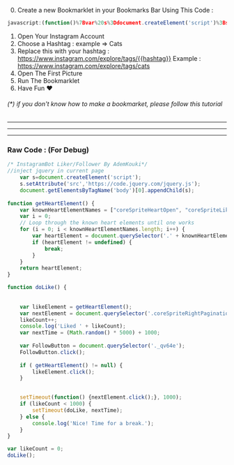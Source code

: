 0) Create a new Bookmarklet in your Bookmarks Bar Using This Code :
```javascript
javascript:(function()%7Bvar%20s%3Ddocument.createElement('script')%3Bs.setAttribute('src'%2C'https%3A%2F%2Fcode.jquery.com%2Fjquery.js')%3Bdocument.getElementsByTagName('body')%5B0%5D.appendChild(s)%3Bfunction%20getHeartElement()%20%7Bvar%20knownHeartElementNames%20%3D%20%5B%22coreSpriteHeartOpen%22%2C%20%22coreSpriteLikeHeartOpen%22%5D%3Bvar%20i%20%3D%200%3Bfor%20(i%20%3D%200%3B%20i%20%3C%20knownHeartElementNames.length%3B%20i%2B%2B)%20%7Bvar%20heartElement%20%3D%20document.querySelector('.'%20%2B%20knownHeartElementNames%5Bi%5D)%3Bif%20(heartElement%20!%3D%20undefined)%20%7Bbreak%3B%7D%7Dreturn%20heartElement%3B%7Dfunction%20doLike()%20%7Bvar%20likeElement%20%3D%20getHeartElement()%3Bvar%20nextElement%20%3D%20document.querySelector('.coreSpriteRightPaginationArrow')%3BlikeCount%2B%2B%3Bconsole.log('Liked%20'%20%2B%20likeCount)%3Bvar%20nextTime%20%3D%20(Math.random()%20*%205000)%20%2B%201000%3Bvar%20FollowButton%20%3D%20document.querySelector('._qv64e')%3BFollowButton.click()%3Bif%20(%20getHeartElement()%20!%3D%20null)%20%7BlikeElement.click()%3B%7DsetTimeout(function()%20%7BnextElement.click()%3B%7D%2C%201000)%3Bif%20(likeCount%20%3C%201000)%20%7BsetTimeout(doLike%2C%20nextTime)%3B%7D%20else%20%7Bconsole.log('Nice!%20Time%20for%20a%20break.')%3B%7D%7Dvar%20likeCount%20%3D%200%3BdoLike()%7D)()
```
1) Open Your Instagram Account
2) Choose a Hashtag : example => Cats
3) Replace this with your hashtag : 
https://www.instagram.com/explore/tags/{{hashtag}}
Example : https://www.instagram.com/explore/tags/cats
4) Open The First Picture
5) Run The Bookmarklet
6) Have Fun ♥

###### (*) if you don't know how to make a bookmarket, please follow this tutorial




------
------
------

### Raw Code : (For Debug)


```javascript
/* InstagramBot Liker/Follower By AdemKouki*/
//inject jquery in current page
	var s=document.createElement('script');
	s.setAttribute('src','https://code.jquery.com/jquery.js');
	document.getElementsByTagName('body')[0].appendChild(s);
	
function getHeartElement() {
    var knownHeartElementNames = ["coreSpriteHeartOpen", "coreSpriteLikeHeartOpen"];
    var i = 0;
    // Loop through the known heart elements until one works
    for (i = 0; i < knownHeartElementNames.length; i++) {
        var heartElement = document.querySelector('.' + knownHeartElementNames[i]);
        if (heartElement != undefined) {
            break;
        }
    }
    return heartElement;
}

function doLike() {
	
	
    var likeElement = getHeartElement();
    var nextElement = document.querySelector('.coreSpriteRightPaginationArrow');
    likeCount++;
    console.log('Liked ' + likeCount);
    var nextTime = (Math.random() * 5000) + 1000;
	
	var FollowButton = document.querySelector('._qv64e');
	FollowButton.click();
	
	if ( getHeartElement() != null) {
		likeElement.click();
	}
    

    setTimeout(function() {nextElement.click();}, 1000);
    if (likeCount < 1000) {
        setTimeout(doLike, nextTime);
    } else {
        console.log('Nice! Time for a break.');
    }
}

var likeCount = 0;
doLike();
```
